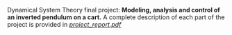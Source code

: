 Dynamical System Theory final project: **Modeling, analysis and control of an inverted pendulum on a cart.**
A complete description of each part of the project is provided in *[project_report.pdf](https://github.com/brizio321/DST_final_project/blob/main/project_report.pdf)* 
